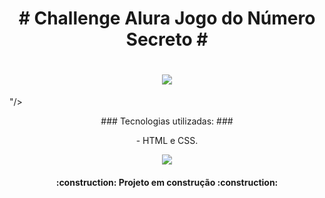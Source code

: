 <h1 align="center"> # Challenge Alura Jogo do Número Secreto # </h1>

<h1 align="center"><img loading= "lazy" src= "https://github.com/user-attachments/assets/8dc13899-d262-4daf-99af-2314eef228da"/></h1>
</img>
"/></h1>

<p align="center">
### Tecnologias utilizadas: ###
<p align="center">
- HTML e CSS.

<p align="center"><img loading="lazy" src="http://img.shields.io/static/v1?label=STATUS&message=EM%20DESENVOLVIMENTO&color=GREEN&style=for-the-badge"/>
    
</p>
<h4 align="center"> 
    :construction:  Projeto em construção  :construction:
</h4>
